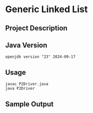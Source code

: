 # Generic Linked List

## Project Description


## Java Version

```shell
openjdk version "23" 2024-09-17
```

## Usage

```shell
javac P2Driver.java
java P2Driver
```

## Sample Output



